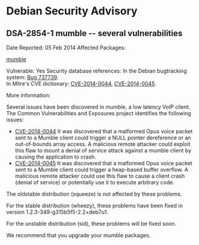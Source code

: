 
Debian Security Advisory
========================


DSA-2854-1 mumble -- several vulnerabilities
--------------------------------------------



Date Reported:
05 Feb 2014
Affected Packages:

[mumble](https://packages.debian.org/src:mumble)

Vulnerable:
Yes
Security database references:
In the Debian bugtracking system: [Bug 737739](https://bugs.debian.org/cgi-bin/bugreport.cgi?bug=737739).  
In Mitre's CVE dictionary: [CVE-2014-0044](https://security-tracker.debian.org/tracker/CVE-2014-0044), [CVE-2014-0045](https://security-tracker.debian.org/tracker/CVE-2014-0045).  

More information:

Several issues have been discovered in mumble, a low latency VoIP
client. The Common Vulnerabilities and Exposures project identifies the
following issues:


* [CVE-2014-0044](https://security-tracker.debian.org/tracker/CVE-2014-0044)
It was discovered that a malformed Opus voice packet sent to a
 Mumble client could trigger a NULL pointer dereference or an
 out-of-bounds array access. A malicious remote attacker could
 exploit this flaw to mount a denial of service attack against a
 mumble client by causing the application to crash.
* [CVE-2014-0045](https://security-tracker.debian.org/tracker/CVE-2014-0045)
It was discovered that a malformed Opus voice packet sent to a
 Mumble client could trigger a heap-based buffer overflow. A
 malicious remote attacker could use this flaw to cause a client
 crash (denial of service) or potentially use it to execute
 arbitrary code.


The oldstable distribution (squeeze) is not affected by these problems.


For the stable distribution (wheezy), these problems have been fixed in
version 1.2.3-349-g315b5f5-2.2+deb7u1.


For the unstable distribution (sid), these problems will be fixed soon.


We recommend that you upgrade your mumble packages.





